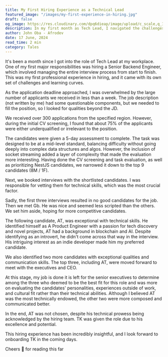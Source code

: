 ```yaml
---
title: My First Hiring Experience as a Technical Lead 
featured_image: "/images/my-first-experience-in-hiring.jpg"
draft: false
og_image: https://res.cloudinary.com/dpq6dieap/image/upload/c_scale,q_100,w_532/v1718642432/my-first-experience-in-hiring_ughdbo.jpg
description: In my first month as Tech Lead, I navigated the challenges of hiring a Senior Backend Engineer, balancing technical skills and personal qualities to find the right team fit. 
author: John Oba - Afrodev
date: 17 June, 2024
read_time: 2 min
category: Tales
---
```



It's been a month since I got into the role of Tech Lead at my workplace. One of my first major responsibilities was hiring a Senior Backend Engineer, which involved managing the entire interview process from start to finish. This was my first professional experience in hiring, and it came with its own set of challenges and learning curves.

As the application deadline approached, I was overwhelmed by the large number of applicants we received in less than a week. The job description (not written by me) had some questionable components, but we needed to fill the position, so I looked for qualities beyond the JD.

We received over 300 applications from the specified region. However, during the initial CV screening, I found that about 75% of the applicants were either underqualified or irrelevant to the position.

The candidates were given a 5-day assessment to complete. The task was designed to be at a mid-level standard, balancing difficulty without going deeply into complex data structures and algos. However, the inclusion of socket streaming added a layer of complexity that made the evaluation more interesting. Having done the CV screening and task evaluation, as well as prioritizing NestJS candidates, we narrowed it down to the top 9 candidates (8M / 1F).

Next, we booked interviews with the shortlisted candidates. I was responsible for vetting them for technical skills, which was the most crucial factor.

Sadly,  the first three interviews resulted in no good candidates for the job. Then we met Gb. He was nice and seemed less scripted than the others. We set him aside, hoping for more competitive candidates.

The following candidate, AT, was exceptional with technical skills. He identified himself as A Product Engineer with a passion for tech discovery and novel projects, AT had a background in blockchain and AI. Despite identifying as an introvert, he didn't come across that way in the interview. His intriguing interest as an indie developer made him my preferred candidate.

We also identified two more candidates with exceptional qualities and communication skills. The top three, including AT, were moved forward to meet with the executives and CEO.

At this stage, my job is done it is left for the senior executives to determine among the three who deemed to be the best fit for this role and was more on evaluating the candidates' personalities, experiences outside of work, and cultural fit rather than their technical abilities. Although I believed AT was the most technically endowed, the other two were more composed and communicated better.

In the end, AT was not chosen, despite his technical prowess being acknowledged by the hiring team. TK was given the role due to his excellence and potential.

This hiring experience has been incredibly insightful, and I look forward to onboarding TK in the coming days.


Cheers 🥂 for reading this far